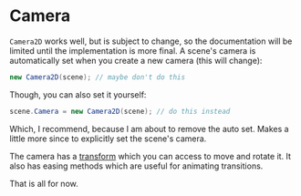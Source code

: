 # Camera
`Camera2D` works well, but is subject to change, so the documentation will be limited until the implementation is more final. A scene's camera is automatically set when you create a new camera (this will change):

```csharp
new Camera2D(scene); // maybe don't do this
```

Though, you can also set it yourself:

```csharp
scene.Camera = new Camera2D(scene); // do this instead
```

Which, I recommend, because I am about to remove the auto set. Makes a little more since to explicitly set the scene's camera.

The camera has a [transform](../utilities/transforms.md) which you can access to move and rotate it. It also has easing methods which are useful for animating transitions.

That is all for now.